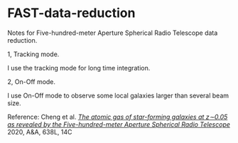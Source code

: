 # FAST-data-reduction
Notes for Five-hundred-meter Aperture Spherical Radio Telescope data reduction.

1, Tracking mode.

I use the tracking mode for long time integration.

2, On-Off mode.

I use On-Off mode to observe some local galaxies larger than several beam size.

Reference: Cheng et al. [*The atomic gas of star-forming galaxies at z∼0.05 as revealed by the Five-hundred-meter Aperture Spherical Radio Telescope*](https://ui.adsabs.harvard.edu/abs/2020A%26A...638L..14C/abstract) 2020, A&A, 638L, 14C
